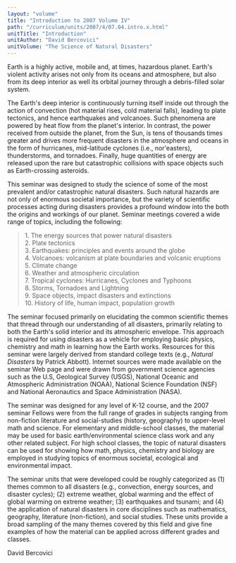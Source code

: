 ```yaml
---
layout: "volume"
title: "Introduction to 2007 Volume IV"
path: "/curriculum/units/2007/4/07.04.intro.x.html"
unitTitle: "Introduction"
unitAuthor: "David Bercovici"
unitVolume: "The Science of Natural Disasters"
---
```

<body>
<p>
Earth is a highly active, mobile and, at times, hazardous planet. Earth's violent activity arises not only from its oceans and atmosphere, but also from its deep interior as well its orbital journey through a debris-filled solar system.
</p>
<p>
The Earth's deep interior is continuously turning itself inside out through the action of convection (hot material rises, cold material falls), leading to plate tectonics, and hence earthquakes and volcanoes. Such phenomena are powered by heat flow from the planet's interior. In contrast, the power received from outside the planet, from the Sun, is tens of thousands times greater and drives more frequent disasters in the atmosphere and oceans in the form of hurricanes, mid-latitude cyclones (i.e., nor'easters), thunderstorms, and tornadoes. Finally, huge quantities of energy are released upon the rare but catastrophic collisions with space objects such as Earth-crossing asteroids.
</p>
<p>
This seminar was designed to study the science of some of the most prevalent and/or catastrophic natural disasters. Such natural hazards are not only of enormous societal importance, but the variety of scientific processes acting during disasters provides a profound window into the both the origins and workings of our planet. Seminar meetings covered a wide range of topics, including the following:
</p>
<blockquote>
<dl>
<dt>
1. The energy sources that power natural disasters
<dt>
2. Plate tectonics
<dt>
3. Earthquakes: principles and events around the globe
<dt>
4. Volcanoes: volcanism at plate boundaries and volcanic eruptions
<dt>
5. Climate change
<dt>
6. Weather and atmospheric circulation
<dt>
7. Tropical cyclones: Hurricanes, Cyclones and Typhoons
<dt>
8. Storms, Tornadoes and Lightning
<dt>
9. Space objects, impact disasters and extinctions
<dt>
10. History of life, human impact, population growth
</dt>
</dt>
</dt>
</dt>
</dt>
</dt>
</dt>
</dt>
</dt>
</dt>
</dl>
</blockquote>
<p>
The seminar focused primarily on elucidating the common scientific themes that thread through our understanding of all disasters, primarily relating to both the Earth's solid interior and its atmospheric envelope. This approach is required for using disasters as a vehicle for employing basic physics, chemistry and math in learning how the Earth works. Resources for this seminar were largely derived from standard college texts (e.g.,
<i>
Natural Disasters
</i>
by Patrick Abbott). Internet sources were made available on the seminar Web page and were drawn from government science agencies such as the U.S, Geological Survey (USGS), National Oceanic and Atmospheric Administration (NOAA), National Science Foundation (NSF) and National Aeronautics and Space Administration (NASA).
</p>
<p>
The seminar was designed for any level of K-12 course, and the 2007 seminar Fellows were from the full range of grades in subjects ranging from non-fiction literature and social-studies (history, geography) to upper-level math and science. For elementary and middle-school classes, the material may be used for basic earth/environmental science class work and any other related subject. For high school classes, the topic of natural disasters can be used for showing how math, physics, chemistry and biology are employed in studying topics of enormous societal, ecological and environmental impact.
</p>
<p>
The seminar units that were developed could be roughly categorized as (1) themes common to all disasters (e.g., convection, energy sources, and disaster cycles); (2) extreme weather, global warming and the effect of global warming on extreme weather; (3) earthquakes and tsunami; and (4) the application of natural disasters in core disciplines such as mathematics, geography, literature (non-fiction), and social studies. These units provide a broad sampling of the many themes covered by this field and give fine examples of how the material can be applied across different grades and classes.
</p>
<p>
David Bercovici
</p>
</body>